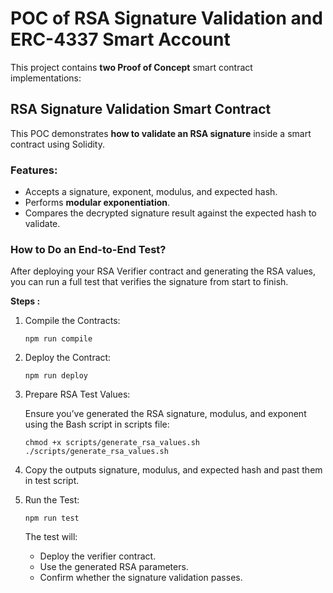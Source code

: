# POC of RSA Signature Validation and ERC-4337 Smart Account

This project contains **two Proof of Concept** smart contract implementations:

## RSA Signature Validation Smart Contract

This POC demonstrates **how to validate an RSA signature** inside a smart contract using Solidity.

### Features:

- Accepts a signature, exponent, modulus, and expected hash.
- Performs **modular exponentiation**.
- Compares the decrypted signature result against the expected hash to validate.

### How to Do an End-to-End Test?
After deploying your RSA Verifier contract and generating the RSA values, you can run a full test that verifies the signature from start to finish.

**Steps :**
1. Compile the Contracts:
    
   ```
   npm run compile 
   ```

2. Deploy the Contract:

   ```
   npm run deploy
   ```

3. Prepare RSA Test Values:
  
   Ensure you’ve generated the RSA signature, modulus, and exponent using the Bash script in scripts file:

   ```
   chmod +x scripts/generate_rsa_values.sh
   ./scripts/generate_rsa_values.sh
   ```
4. Copy the outputs signature, modulus, and expected hash and past them in  test script.

5. Run the Test:
 
   ```
   npm run test
   ```
   The test will:
   
    - Deploy the verifier contract.
    - Use the generated RSA parameters.
    - Confirm whether the signature validation passes.





